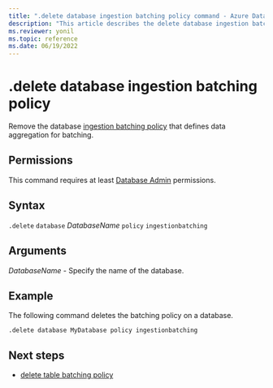 ```yaml
---
title: ".delete database ingestion batching policy command - Azure Data Explorer"
description: "This article describes the delete database ingestion batching policy command in Azure Data Explorer."
ms.reviewer: yonil
ms.topic: reference
ms.date: 06/19/2022
---
```

# .delete database ingestion batching policy

Remove the database [ingestion batching policy](batchingpolicy.md) that defines data aggregation for batching.

## Permissions

This command requires at least [Database Admin](access-control/role-based-access-control.md) permissions.

## Syntax

`.delete` `database` *DatabaseName* `policy` `ingestionbatching`

## Arguments

*DatabaseName* - Specify the name of the database.

## Example

The following command deletes the batching policy on a database.

```kusto
.delete database MyDatabase policy ingestionbatching
```

## Next steps

* [delete table batching policy](delete-table-ingestion-batching-policy.md)
